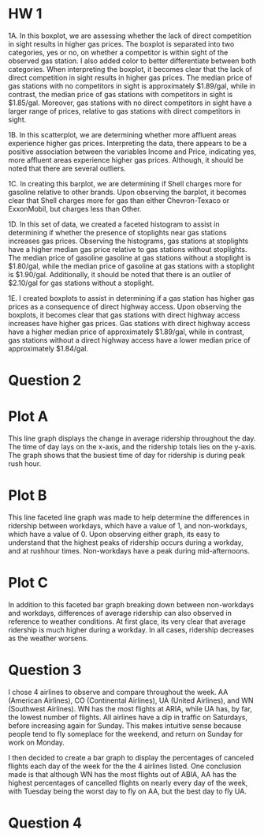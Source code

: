 # HW 1



1A. In this boxplot, we are assessing whether the lack of direct competition in
sight results in higher gas prices. The boxplot is separated into two categories, yes or no, on whether a competitor is within sight of the observed gas station. I also added color to better differentiate between both categories.
When interpreting the boxplot, it becomes clear that the lack of direct
competition in sight results in higher gas prices. The median price of gas stations with no competitors in sight is approximately $1.89/gal, while in contrast, the median price of gas stations with competitors in sight is $1.85/gal. Moreover, gas stations with no direct competitors in sight have a larger range of prices, relative to gas stations with direct competitors in sight.

1B. In this scatterplot, we are determining whether more affluent areas experience higher gas prices. Interpreting the data, there appears to be a positive association between the variables Income and Price, indicating yes, more affluent areas experience higher gas prices. Although, it should be noted that there are several outliers.

1C. In creating this barplot, we are determining if Shell charges more for gasoline  relative to other brands. Upon observing the barplot, it becomes clear that Shell charges more for gas than either Chevron-Texaco or ExxonMobil, but charges less than Other.

1D.  In this set of data, we created a faceted histogram to assist in determining if whether the presence of stoplights near gas stations increases gas prices. Observing the histograms, gas stations at stoplights have a higher median gas price relative to gas stations without stoplights. The median price of gasoline gasoline at gas stations without a stoplight is $1.80/gal, while the median price of gasoline at gas stations with a stoplight is $1.90/gal. Additionally, it should be noted that there is an outlier of $2.10/gal for gas stations without a stoplight.

1E.  I created boxplots to assist in determining if a gas station has higher gas prices as a consequence of direct highway access. Upon observing the boxplots, it becomes clear that gas stations with direct highway access increases have higher gas prices. Gas stations with direct highway access have a higher median price of approximately $1.89/gal, while in contrast, gas stations without a direct highway access have a lower median price of approximately $1.84/gal.



# Question 2

# Plot A

This line graph displays the change in average ridership throughout the day. The time of day lays on the x-axis, and the ridership totals lies on the y-axis. The graph shows that the busiest time of day for ridership is during peak rush hour.

# Plot B

This line faceted line graph was made to help determine the differences in ridership between workdays, which have a value of 1, and non-workdays, which have a value of 0. Upon observing either graph, its easy to understand that the highest peaks of ridership occurs during a workday, and at rushhour times. Non-workdays have a peak during mid-afternoons.


# Plot C

In addition to this faceted bar graph breaking down between non-workdays and
workdays, differences of average ridership can also observed in reference to
weather conditions. At first glace, its very clear that average ridership is
much higher during a workday. In all cases, ridership decreases as the weather
worsens.


# Question 3

I chose 4 airlines to observe and compare throughout the week. AA (American
Airlines), CO (Continental Airlines), UA (United Airlines), and WN (Southwest
Airlines). WN has the most flights at ARIA, while UA has, by far, the lowest
number of flights. All airlines have a dip in traffic on Saturdays, before
increasing again for Sunday. This makes intuitive sense because people tend to
fly someplace for the weekend, and return on Sunday for work on Monday.


I then decided to create a bar graph to display the percentages of canceled
flights each day of the week for the the 4 airlines listed. One conclusion made is that although WN has the most flights out of ABIA, AA has the highest
percentages of cancelled flights on nearly every day of the week, with Tuesday
being the worst day to fly on AA, but the best day to fly UA.


# Question 4
